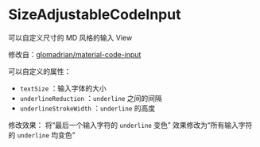 # SizeAdjustableCodeInput
 可以自定义尺寸的 MD 风格的输入 View
 
 修改自：[glomadrian/material-code-input](https://github.com/glomadrian/material-code-input)
 
 可以自定义的属性：
 - `textSize` ：输入字体的大小
 - `underlineReduction` ：`underline` 之间的间隔
 - `underlineStrokeWidth` ：`underline` 的高度
 
 修改效果：
 将“最后一个输入字符的 `underline` 变色” 效果修改为“所有输入字符的 `underline` 均变色”
 
 
